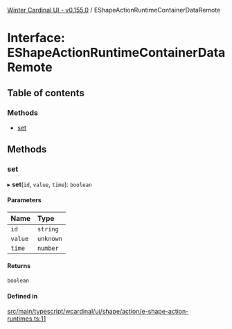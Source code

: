 [Winter Cardinal UI - v0.155.0](../index.md) / EShapeActionRuntimeContainerDataRemote

# Interface: EShapeActionRuntimeContainerDataRemote

## Table of contents

### Methods

- [set](EShapeActionRuntimeContainerDataRemote.md#set)

## Methods

### set

▸ **set**(`id`, `value`, `time`): `boolean`

#### Parameters

| Name | Type |
| :------ | :------ |
| `id` | `string` |
| `value` | `unknown` |
| `time` | `number` |

#### Returns

`boolean`

#### Defined in

[src/main/typescript/wcardinal/ui/shape/action/e-shape-action-runtimes.ts:11](https://github.com/winter-cardinal/winter-cardinal-ui/blob/v0.155.0/src/main/typescript/wcardinal/ui/shape/action/e-shape-action-runtimes.ts#L11)
